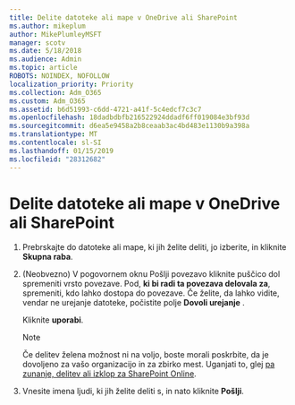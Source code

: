 ```yaml
---
title: Delite datoteke ali mape v OneDrive ali SharePoint
ms.author: mikeplum
author: MikePlumleyMSFT
manager: scotv
ms.date: 5/18/2018
ms.audience: Admin
ms.topic: article
ROBOTS: NOINDEX, NOFOLLOW
localization_priority: Priority
ms.collection: Adm_O365
ms.custom: Adm_O365
ms.assetid: b6d51993-c6dd-4721-a41f-5c4edcf7c3c7
ms.openlocfilehash: 18dadbdbfb216522924ddadf6ff019084e3bf93d
ms.sourcegitcommit: d6ea5e9458a2b8ceaab3ac4bd483e1130b9a398a
ms.translationtype: MT
ms.contentlocale: sl-SI
ms.lasthandoff: 01/15/2019
ms.locfileid: "28312682"
---
```

# <a name="share-a-file-or-folder-in-onedrive-or-sharepoint"></a>Delite datoteke ali mape v OneDrive ali SharePoint

1. Prebrskajte do datoteke ali mape, ki jih želite deliti, jo izberite, in kliknite **Skupna raba**.
    
2. (Neobvezno) V pogovornem oknu Pošlji povezavo kliknite puščico dol spremeniti vrsto povezave. Pod, **ki bi radi ta povezava delovala za**, spremeniti, kdo lahko dostopa do povezave. Če želite, da lahko vidite, vendar ne urejanje datoteke, počistite polje **Dovoli urejanje** . 
    
    Kliknite **uporabi**.
    
    > [!NOTE]
    > Če delitev želena možnost ni na voljo, boste morali poskrbite, da je dovoljeno za vašo organizacijo in za zbirko mest. Uganjati to, glej [pa zunanje, delitev ali izklop za SharePoint Online](https://go.microsoft.com/fwlink/?linkid=866426). 
  
3. Vnesite imena ljudi, ki jih želite deliti s, in nato kliknite **Pošlji**.
    

